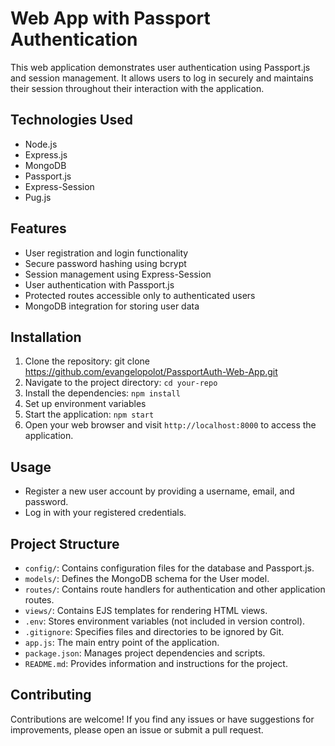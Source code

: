 # Web App with Passport Authentication

This web application demonstrates user authentication using Passport.js and session management. It allows users to log in securely and maintains their session throughout their interaction with the application.

## Technologies Used

- Node.js
- Express.js
- MongoDB
- Passport.js
- Express-Session
- Pug.js

## Features

- User registration and login functionality
- Secure password hashing using bcrypt
- Session management using Express-Session
- User authentication with Passport.js
- Protected routes accessible only to authenticated users
- MongoDB integration for storing user data

## Installation

1. Clone the repository: git clone https://github.com/evangelopolot/PassportAuth-Web-App.git
2. Navigate to the project directory: `cd your-repo`
3. Install the dependencies: `npm install`
4. Set up environment variables
5. Start the application: `npm start`
6. Open your web browser and visit `http://localhost:8000` to access the application.

## Usage

- Register a new user account by providing a username, email, and password.
- Log in with your registered credentials.
<!-- - Access protected routes that require authentication.
- Log out to end your session. -->

## Project Structure

- `config/`: Contains configuration files for the database and Passport.js.
- `models/`: Defines the MongoDB schema for the User model.
- `routes/`: Contains route handlers for authentication and other application routes.
- `views/`: Contains EJS templates for rendering HTML views.
- `.env`: Stores environment variables (not included in version control).
- `.gitignore`: Specifies files and directories to be ignored by Git.
- `app.js`: The main entry point of the application.
- `package.json`: Manages project dependencies and scripts.
- `README.md`: Provides information and instructions for the project.

## Contributing

Contributions are welcome! If you find any issues or have suggestions for improvements, please open an issue or submit a pull request.
